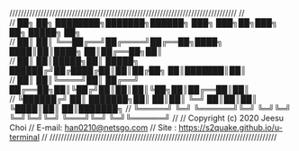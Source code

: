 ////////////////////////////////////////////////////////////////////////////////
//                                                                              
// ██╗   ██╗   ████████╗███████╗██████╗ ███╗   ███╗██╗███╗   ██╗ █████╗ ██╗     
// ██║   ██║   ╚══██╔══╝██╔════╝██╔══██╗████╗ ████║██║████╗  ██║██╔══██╗██║     
// ██║   ██║█████╗██║   █████╗  ██████╔╝██╔████╔██║██║██╔██╗ ██║███████║██║     
// ██║   ██║╚════╝██║   ██╔══╝  ██╔══██╗██║╚██╔╝██║██║██║╚██╗██║██╔══██║██║     
// ╚██████╔╝      ██║   ███████╗██║  ██║██║ ╚═╝ ██║██║██║ ╚████║██║  ██║███████╗
//  ╚═════╝       ╚═╝   ╚══════╝╚═╝  ╚═╝╚═╝     ╚═╝╚═╝╚═╝  ╚═══╝╚═╝  ╚═╝╚══════╝
//
// Copyright (c) 2020 Jeesu Choi
// E-mail: han0210@netsgo.com
// Site : https://s2quake.github.io/u-terminal
// 
////////////////////////////////////////////////////////////////////////////////